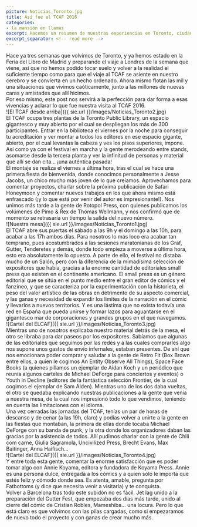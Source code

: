 ```yaml
---
picture: Noticias_Toronto.jpg
title: Así fue el TCAF 2016
categories:
- la mansión en llamas
excerpt: Hacemos un resumen de nuestras experiencias en Toronto, ciudad que visitamos para asistir al TCAF (Toronto Comics & Arts Festival).
excerpt_separator: <!-- read more -->
---
```


Hace ya tres semanas que volvimos de Toronto, y ya hemos estado en la Feria del Libro de Madrid y preparando el viaje a Londres de la semana que viene, así que no hemos podido tocar suelo y volver a la realidad el suficiente tiempo como para que el viaje al TCAF se asiente en nuestro cerebro y se convierta en un hecho ordenado. Ahora mismo flotan las mil y una situaciones que vivimos caóticamente, junto a las millones de nuevas caras y amistades que allí hicimos.<br>
Por eso mismo, este post nos servirá a la perfección para dar forma a esas vivencias y aclarar lo que fue nuestra visita al TCAF 2016.
<br>
![El TCAF desde arriba]({{ sie.url }}/images/Noticias_Toronto2.jpg)
<br>
El TCAF ocupa tres plantas de la Toronto Public Library, un espacio gigantesco y muy abierto por el cual se despliegan los más de 300 participantes. Entrar en la biblioteca el viernes por la noche para conseguir tu acreditación y ver montar a todos los editores en ese espacio gigante, abierto, por el cual levantas la cabeza y ves los pisos superiores, impone. Así como ya con el festival en marcha y la gente merodeando entre stands, asomarse desde la tercera planta y ver la infinitud de personas y material que allí se dan cita… ¡una auténtica pasada!
<br>
El montaje se realiza el viernes a última hora, tras el cual se hace una primera fiesta de bienvenida, donde conocimos personalmente a Jesse Jacobs, un chico mucho más joven de lo que creíamos. Aprovechamos para comentar proyectos, charlar sobre la próxima publicación de Safari Honeymoon y comentar nuevos trabajos en los que ahora mismo está enfrascado (¡y lo que está por venir del autor es impresionante!). Nos unimos más tarde a la gente de Rotopol Press, con quienes publicamos los volúmenes de Pimo & Rex de Thomas Wellmann, y nos confirmó que de momento se retrasaría un tiempo la salida del nuevo número.
<br>
![Nuestra mesa]({{ sie.url }}/images/Noticias_Toronto1.jpg)
<br>
El TCAF abre sus puertas el sábado a las 9h y el domingo a las 10h, para acabar a las 17h ambos días. Para nosotros lo más loco era acabar tan temprano, pues acostumbrados a las sesiones maratonianas de los Graf, Gutter, Tenderetes y demás, donde todo empieza a moverse a última hora, esto era absolutamente lo opuesto.
A parte de ello, el festival no distaba mucho de un Salón, pero con la diferencia de la mimadísima selección de expositores que había, gracias a la enorme cantidad de editoriales small press que existen en el continente americano.
El small press es un género editorial que se sitúa en el punto medio entre el gran editor de cómics y el fanzineo, y que se caracteriza por la experimentación con la historieta, el peso del valor artístico de las obras en detrimento de su aspecto comercial, y las ganas y necesidad de expandir los limites de la narración en el cómic y llevarlos a nuevos territorios. Y es una lástima que no exista todavía una red en España que pueda unirse y formar lazos para aguantarse en el gigantesco mar de corporaciones y grandes grupos en el que navegamos.
<br>
![Cartel del ELCAF]({{ sie.url }}/images/Noticias_Toronto3.jpg)
<br>
Mientras uno de nosotros explicaba nuestro material detrás de la mesa, el otro se libraba para dar paseos por los expositores. Sabíamos que algunas de las editoriales que seguimos por las redes y a las cuales comprarles algo nos supone unos gastos de envío infernales, estaban presentes. De ahí que nos emocionara poder comprar y saludar a la gente de Retro Fit (Box Brown entre ellos, a quien le cogimos An Entity Observe All Things), Space Face Books (a quienes pillamos un ejemplar de Aidan Koch y un periódico que reunía algunos carteles de Michael DeForge para conciertos y eventos) o Youth in Decline (editores de la fantástica selección Frontier, de la cual cogimos el ejemplar de Sam Alden).
Mientras uno de los dos daba vueltas, el otro se quedaba explicando nuestras publicaciones a la gente que venía a nuestra mesa, de la cual nos impresionó todo lo que vendimos, teniendo en cuenta las limitaciones con el idioma.
<br>
Una vez cerradas las jornadas del TCAF, tenías un par de horas de descanso y de cenar (a las 19h, claro) y podías volver a unirte a la gente en las fiestas que montaban, la primera de ellas donde tocaba Michael DeForge con su banda de punk, y la otra donde los organizadores daban las gracias por la asistencia de todos. Allí pudimos charlar con la gente de Chili com carne, Giulia Sagramola, Uncivilized Press, Brecht Evans, Max Baitinger, Anna Haifisch…
<br>
![Cartel del ELCAF]({{ sie.url }}/images/Noticias_Toronto4.jpg)
<br>
Y entre toda esta gente, comentar la enorme satisfacción que es poder tomar algo con Annie Koyama, editora y fundadora de Koyama Press. Annie es una persona dulce, entregada a los cómics y a quien sólo le importa que estés feliz y cómodo donde sea. Es atenta, amable, pregunta por Fatbottoms (y dice que necesita venir a visitarla) y te conquista.
<br>
Volver a Barcelona tras todo este subidón no es fácil. Jet lag unido a la preparación del Gutter Fest, que empezaba dos días más tarde, unido al cierre del cómic de Cristian Robles, Mameshiba… una locura. Pero lo que está claro es que volvimos con las pilas cargadas, como si empezaramos de nuevo todo el proyecto y con ganas de crear mucho más.

